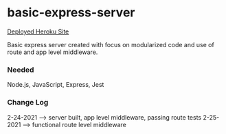 # basic-express-server

[Deployed Heroku Site]()

Basic express server created with focus on modularized code and use of route and app level middleware.

### Needed
Node.js, JavaScript, Express, Jest

### Change Log
2-24-2021 --> server built, app level middleware, passing route tests
2-25-2021 -->  functional route level middleware

